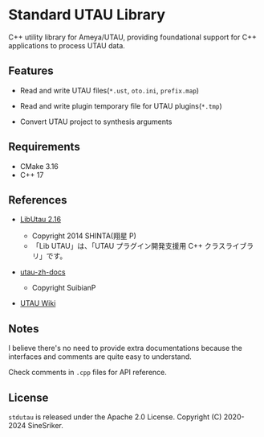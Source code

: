 # Standard UTAU Library

C++ utility library for Ameya/UTAU, providing foundational support for C++ applications to process UTAU data.

## Features

+ Read and write UTAU files(`*.ust`, `oto.ini`, `prefix.map`)

+ Read and write plugin temporary file for UTAU plugins(`*.tmp`)

+ Convert UTAU project to synthesis arguments

## Requirements

+ CMake 3.16
+ C++ 17

## References

+ [LibUtau 2.16](https://w.atwiki.jp/libutau/)
    + Copyright 2014 SHINTA(翔星 P)
    + 「Lib UTAU」は、「UTAU プラグイン開発支援用 C++ クラスライブラリ」です。

+ [utau-zh-docs](https://suibianp.github.io/utau-zh-docs/)
    + Copyright SuibianP

+ [UTAU Wiki](https://w.atwiki.jp/utaou/)

## Notes

I believe there's no need to provide extra documentations because the interfaces and comments are quite easy to understand.

Check comments in `.cpp` files for API reference.

## License

`stdutau` is released under the Apache 2.0 License. Copyright (C) 2020-2024 SineSriker.